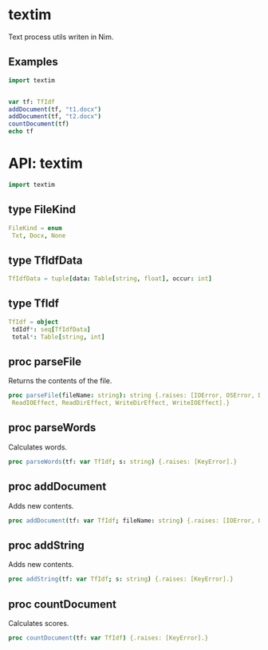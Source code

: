 # textim
Text process utils writen in Nim.

## Examples

```nim
import textim


var tf: TfIdf
addDocument(tf, "t1.docx")
addDocument(tf, "t2.docx")
countDocument(tf)
echo tf
```

# API: textim

```nim
import textim
```

## **type** FileKind


```nim
FileKind = enum
 Txt, Docx, None
```

## **type** TfIdfData


```nim
TfIdfData = tuple[data: Table[string, float], occur: int]
```

## **type** TfIdf


```nim
TfIdf = object
 tdIdf*: seq[TfIdfData]
 total*: Table[string, int]
```

## **proc** parseFile

Returns the contents of the file.

```nim
proc parseFile(fileName: string): string {.raises: [IOError, OSError, Defect, Exception], tags: [
 ReadIOEffect, ReadDirEffect, WriteDirEffect, WriteIOEffect].}
```

## **proc** parseWords

Calculates words.

```nim
proc parseWords(tf: var TfIdf; s: string) {.raises: [KeyError].}
```

## **proc** addDocument

Adds new contents.

```nim
proc addDocument(tf: var TfIdf; fileName: string) {.raises: [IOError, OSError, Defect, Exception, KeyError], tags: [ReadIOEffect, ReadDirEffect, WriteDirEffect, WriteIOEffect].}
```

## **proc** addString

Adds new contents.

```nim
proc addString(tf: var TfIdf; s: string) {.raises: [KeyError].}
```

## **proc** countDocument

Calculates scores.

```nim
proc countDocument(tf: var TfIdf) {.raises: [KeyError].}
```
